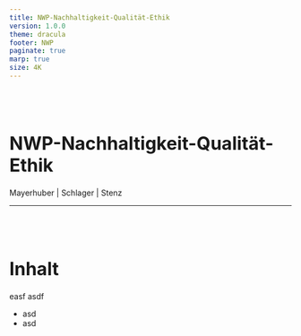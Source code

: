 ```yaml
---
title: NWP-Nachhaltigkeit-Qualität-Ethik
version: 1.0.0
theme: dracula
footer: NWP
paginate: true
marp: true
size: 4K
---
```


# NWP-Nachhaltigkeit-Qualität-Ethik

Mayerhuber | Schlager | Stenz

<style scoped>
h1 {
    padding-top: 1.5em;
    font-size: 2rem;
}
</style>

---

# Inhalt

easf
asdf

- asd
- asd